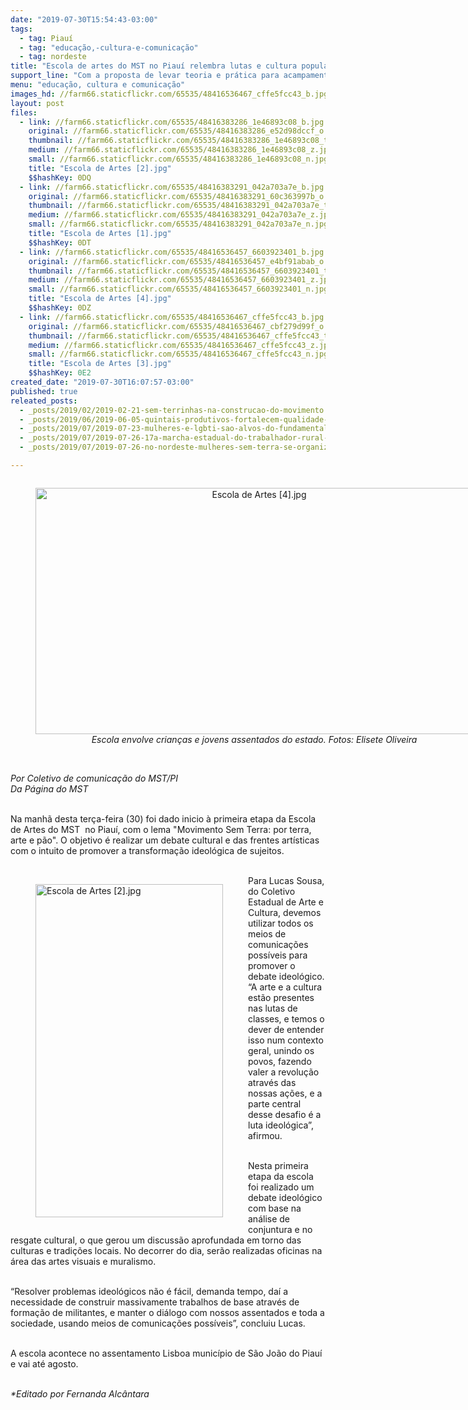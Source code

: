 ```yaml
---
date: "2019-07-30T15:54:43-03:00"
tags:
  - tag: Piauí
  - tag: "educação,-cultura-e-comunicação"
  - tag: nordeste
title: "Escola de artes do MST no Piauí relembra lutas e cultura popular\n"
support_line: "Com a proposta de levar teoria e prática para acampamentos, a primeira etapa começou hoje e deve se estender até agosto"
menu: "educação, cultura e comunicação"
images_hd: //farm66.staticflickr.com/65535/48416536467_cffe5fcc43_b.jpg
layout: post
files:
  - link: //farm66.staticflickr.com/65535/48416383286_1e46893c08_b.jpg
    original: //farm66.staticflickr.com/65535/48416383286_e52d98dccf_o.jpg
    thumbnail: //farm66.staticflickr.com/65535/48416383286_1e46893c08_t.jpg
    medium: //farm66.staticflickr.com/65535/48416383286_1e46893c08_z.jpg
    small: //farm66.staticflickr.com/65535/48416383286_1e46893c08_n.jpg
    title: "Escola de Artes [2].jpg"
    $$hashKey: 0DQ
  - link: //farm66.staticflickr.com/65535/48416383291_042a703a7e_b.jpg
    original: //farm66.staticflickr.com/65535/48416383291_60c363997b_o.jpg
    thumbnail: //farm66.staticflickr.com/65535/48416383291_042a703a7e_t.jpg
    medium: //farm66.staticflickr.com/65535/48416383291_042a703a7e_z.jpg
    small: //farm66.staticflickr.com/65535/48416383291_042a703a7e_n.jpg
    title: "Escola de Artes [1].jpg"
    $$hashKey: 0DT
  - link: //farm66.staticflickr.com/65535/48416536457_6603923401_b.jpg
    original: //farm66.staticflickr.com/65535/48416536457_e4bf91abab_o.jpg
    thumbnail: //farm66.staticflickr.com/65535/48416536457_6603923401_t.jpg
    medium: //farm66.staticflickr.com/65535/48416536457_6603923401_z.jpg
    small: //farm66.staticflickr.com/65535/48416536457_6603923401_n.jpg
    title: "Escola de Artes [4].jpg"
    $$hashKey: 0DZ
  - link: //farm66.staticflickr.com/65535/48416536467_cffe5fcc43_b.jpg
    original: //farm66.staticflickr.com/65535/48416536467_cbf279d99f_o.jpg
    thumbnail: //farm66.staticflickr.com/65535/48416536467_cffe5fcc43_t.jpg
    medium: //farm66.staticflickr.com/65535/48416536467_cffe5fcc43_z.jpg
    small: //farm66.staticflickr.com/65535/48416536467_cffe5fcc43_n.jpg
    title: "Escola de Artes [3].jpg"
    $$hashKey: 0E2
created_date: "2019-07-30T16:07:57-03:00"
published: true
releated_posts:
  - _posts/2019/02/2019-02-21-sem-terrinhas-na-construcao-do-movimento.md
  - _posts/2019/06/2019-06-05-quintais-produtivos-fortalecem-qualidade-de-vida-nos-assentamentos-do-semiarido.md
  - _posts/2019/07/2019-07-23-mulheres-e-lgbti-sao-alvos-do-fundamentalismo-no-governo-bolsonaro.md
  - _posts/2019/07/2019-07-26-17a-marcha-estadual-do-trabalhador-rural-na-luta-pela-reforma-agraria.md
  - _posts/2019/07/2019-07-26-no-nordeste-mulheres-sem-terra-se-organizam-para-encontro-nacional.md

---
```

<div style="text-align:center">
<figure class="image" style="display:inline-block"><img alt="Escola de Artes [4].jpg" height="394" src="//farm66.staticflickr.com/65535/48416536457_6603923401_b.jpg" width="700" />
<figcaption><em>Escola envolve&nbsp;</em><em>crian&ccedil;as e jovens </em><em>assentados&nbsp;</em><em>do estado</em><em>. Fotos: Elisete Oliveira</em></figcaption>
</figure>
</div>

<p><br />
<em>Por Coletivo de comunica&ccedil;&atilde;o do MST/PI<br />
Da P&aacute;gina do MST</em><br />
&nbsp;</p>

<p>Na manh&atilde; desta ter&ccedil;a-feira (30) foi dado&nbsp;inicio &agrave;&nbsp;primeira etapa da Escola de Artes do MST&nbsp; no Piau&iacute;, com o lema &quot;Movimento Sem Terra: por terra, arte e p&atilde;o&quot;. O objetivo &eacute; realizar um debate cultural e das frentes art&iacute;sticas com o intuito de promover a transforma&ccedil;&atilde;o ideol&oacute;gica de sujeitos.<br />
&nbsp;</p>

<figure class="image" style="float:left"><img alt="Escola de Artes [2].jpg" height="533" src="//farm66.staticflickr.com/65535/48416383286_1e46893c08_b.jpg" width="300" />
<figcaption></figcaption>
</figure>

<p>Para Lucas Sousa, do Coletivo Estadual de Arte e Cultura, devemos utilizar todos os meios de comunica&ccedil;&otilde;es poss&iacute;veis para promover o debate ideol&oacute;gico. &ldquo;A arte e a cultura est&atilde;o presentes nas lutas de classes, e temos o dever de entender isso num contexto geral, unindo os povos, fazendo valer a revolu&ccedil;&atilde;o atrav&eacute;s das nossas a&ccedil;&otilde;es, e a parte central desse desafio &eacute; a luta ideol&oacute;gica&rdquo;, afirmou.</p>

<p><br />
Nesta primeira etapa da escola foi realizado um debate ideol&oacute;gico com base na an&aacute;lise de conjuntura e no resgate cultural, o que gerou um&nbsp;discuss&atilde;o aprofundada em torno das culturas e tradi&ccedil;&otilde;es locais. No decorrer do dia, ser&atilde;o realizadas oficinas na &aacute;rea das artes visuais e muralismo.<br />
&nbsp;</p>

<p>&ldquo;Resolver problemas ideol&oacute;gicos n&atilde;o &eacute; f&aacute;cil, demanda tempo, da&iacute; a necessidade de construir massivamente trabalhos de base atrav&eacute;s de forma&ccedil;&atilde;o de militantes, e manter o di&aacute;logo com nossos assentados e toda a sociedade, usando meios de comunica&ccedil;&otilde;es poss&iacute;veis&rdquo;, concluiu Lucas.<br />
&nbsp;</p>

<p>A escola acontece no assentamento Lisboa munic&iacute;pio de S&atilde;o Jo&atilde;o do Piau&iacute; e vai at&eacute; agosto.</p>

<p><br />
<em>*Editado por Fernanda Alc&acirc;ntara</em></p>
